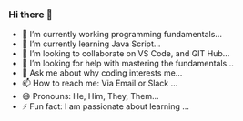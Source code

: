 ### Hi there 👋

<!--
**mpricamz1/mpricamz1** is a ✨ _special_ ✨ repository because its `README.md` (this file) appears on your GitHub profile.

Here are some ideas to get you started:

- 🔭 I’m currently working programming fundamentals...
- 🌱 I’m currently learning Java Script...
- 👯 I’m looking to collaborate on VS Code, and GIT Hub...
- 🤔 I’m looking for help with mastering the fundamentals...
- 💬 Ask me about why coding interests me...
- 📫 How to reach me: Via Email or Slack ...
- 😄 Pronouns: He, Him, They, Them...
- ⚡ Fun fact: I am passionate about learning ...
-->
- 🔭 I’m currently working programming fundamentals...
- 🌱 I’m currently learning Java Script...
- 👯 I’m looking to collaborate on VS Code, and GIT Hub...
- 🤔 I’m looking for help with mastering the fundamentals...
- 💬 Ask me about why coding interests me...
- 📫 How to reach me: Via Email or Slack ...
- 😄 Pronouns: He, Him, They, Them...
- ⚡ Fun fact: I am passionate about learning ...

